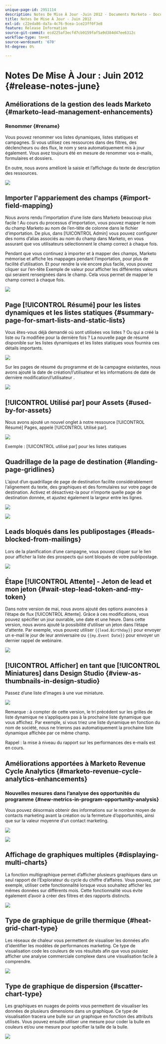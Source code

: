 ```yaml
---
unique-page-id: 2951114
description: Notes De Mise À Jour -Juin 2012 - Documents Marketo - Documentation Du Produit
title: Notes De Mise À Jour - Juin 2012
exl-id: c22eda86-da7a-4c76-9cea-1ce23ff0f3e8
feature: Release Information
source-git-commit: ecd225af3ecfd7cb9159faf5a9d384d47ee6312c
workflow-type: tm+mt
source-wordcount: '670'
ht-degree: 0%

---
```


# Notes De Mise À Jour : Juin 2012 {#release-notes-june}

## Améliorations de la gestion des leads Marketo {#marketo-lead-management-enhancements}

### Renommer {#rename}

Vous pouvez renommer vos listes dynamiques, listes statiques et campagnes. Si vous utilisez ces ressources dans des filtres, des déclencheurs ou des flux, le nom y sera automatiquement mis à jour également. Vous avez toujours été en mesure de renommer vos e-mails, formulaires et dossiers.

En outre, nous avons amélioré la saisie et l’affichage du texte de description des ressources.

![](assets/image2014-9-23-10-3a23-3a10.png)

## Importer l&#39;appariement des champs {#import-field-mapping}

Nous avons rendu l’importation d’une liste dans Marketo beaucoup plus facile ! Au cours du processus d’importation, vous pouvez mapper le nom du champ Marketo au nom de l’en-tête de colonne dans le fichier d’importation. De plus, dans [!UICONTROL Admin] vous pouvez configurer des noms d’alias associés au nom du champ dans Marketo, en vous assurant que vos utilisateurs sélectionnent le champ correct à chaque fois.

Pendant que vous continuez à importer et à mapper des champs, Marketo mémorise et affiche les mappages pendant l’importation, pour plus de facilité d’utilisation. Et pour rendre la vie encore plus facile, vous pouvez cliquer sur l’en-tête Exemple de valeur pour afficher les différentes valeurs qui seraient renseignées dans le champ. Cela vous permet de mapper le champ correct à chaque fois.

![](assets/image2014-9-23-10-3a23-3a27.png)

## Page [!UICONTROL Résumé] pour les listes dynamiques et les listes statiques {#summary-page-for-smart-lists-and-static-lists}

Vous êtes-vous déjà demandé où sont utilisées vos listes ? Ou qui a créé la liste ou l’a modifiée pour la dernière fois ? La nouvelle page de résumé disponible sur les listes dynamiques et les listes statiques vous fournira ces détails importants.

![](assets/image2014-9-23-10-3a23-3a40.png)

Sur les pages de résumé du programme et de la campagne existantes, nous avons ajouté la date de création/l’utilisateur et les informations de date de dernière modification/l’utilisateur .

![](assets/image2014-9-23-10-3a23-3a54.png)

## [!UICONTROL Utilisé par] pour Assets {#used-by-for-assets}

Nous avons ajouté un nouvel onglet à notre ressource [!UICONTROL Résumé] Pages, appelé [!UICONTROL Utilisé par].

![](assets/image2014-9-23-10-3a24-3a5.png)

Exemple : [!UICONTROL utilisé par] pour les listes statiques

## Quadrillage de la page de destination {#landing-page-gridlines}

L’ajout d’un quadrillage de page de destination facilite considérablement l’alignement du texte, des graphiques et des formulaires sur votre page de destination. Activez et désactivez-la pour n’importe quelle page de destination donnée, et ajustez également la largeur entre les lignes.

![](assets/image2014-9-23-10-3a24-3a19.png)

![](assets/image2014-9-23-10-3a24-3a33.png)

## Leads bloqués dans les publipostages {#leads-blocked-from-mailings}

Lors de la planification d’une campagne, vous pouvez cliquer sur le lien pour afficher la liste des prospects qui sont bloqués de votre publipostage.

![](assets/image2014-9-23-10-3a24-3a51.png)

## Étape [!UICONTROL Attente] - Jeton de lead et mon jeton {#wait-step-lead-token-and-my-token}

Dans notre version de mai, nous avons ajouté des options avancées à l’étape de flux [!UICONTROL Attente]. Grâce à ces modifications, vous pouvez spécifier un jour ouvrable, une date et une heure. Dans cette version, nous avons ajouté la possibilité d’utiliser un jeton dans l’étape d’attente. Par exemple, vous pouvez utiliser `{{lead.Birthday}}` pour envoyer un e-mail le jour de leur anniversaire ou `{{my.Event Date}}` pour envoyer un dernier rappel de webinaire.

![](assets/image2014-9-23-10-3a25-3a57.png)

## [!UICONTROL Afficher] en tant que [!UICONTROL Miniatures] dans Design Studio {#view-as-thumbnails-in-design-studio}

Passez d’une liste d’images à une vue miniature.

![](assets/image2014-9-23-10-3a26-3a13.png)

Remarque : à compter de cette version, le tri précédent sur les grilles de liste dynamique ne s’appliquera pas à la prochaine liste dynamique que vous affichez. Par exemple, si vous triez une liste dynamique en fonction du nom de société, nous ne trierons pas automatiquement la prochaine liste dynamique affichée par ce même champ.

Rappel : la mise à niveau du rapport sur les performances des e-mails est en cours.

## Améliorations apportées à Marketo Revenue Cycle Analytics {#marketo-revenue-cycle-analytics-enhancements}

### Nouvelles mesures dans l’analyse des opportunités du programme  {#new-metrics-in-program-opportunity-analysis}

Vous pouvez désormais obtenir des informations sur le nombre moyen de contacts marketing avant la création ou la fermeture d’opportunités, ainsi que sur la valeur moyenne d’un contact marketing.

![](assets/image2014-9-23-10-3a26-3a30.png)

![](assets/image2014-9-23-10-3a26-3a41.png)

## Affichage de graphiques multiples {#displaying-multi-charts}

La fonction multigraphique permet d’afficher plusieurs graphiques dans un seul rapport de l’Explorateur du cycle du chiffre d’affaires. Vous pouvez, par exemple, utiliser cette fonctionnalité lorsque vous souhaitez afficher les mêmes données sur différents mois. Cette fonctionnalité vous évite également d’avoir à créer des filtres et des rapports distincts.

![](assets/image2014-9-23-10-3a27-3a41.png)

## Type de graphique de grille thermique  {#heat-grid-chart-type}

Les réseaux de chaleur vous permettent de visualiser les données afin d’identifier les modèles de performances marketing. Ce type de visualisation code les couleurs de vos résultats afin que vous puissiez afficher une analyse commerciale complexe dans une visualisation facile à comprendre.

![](assets/image2014-9-23-10-3a28-3a21.png)

## Type de graphique de dispersion  {#scatter-chart-type}

Les graphiques en nuages de points vous permettent de visualiser les données de plusieurs dimensions dans un graphique. Ce type de visualisation tracera une bulle sur un graphique en fonction des attributs utilisés. Vous pouvez ensuite utiliser une mesure pour coder la bulle en couleurs et/ou une mesure pour spécifier la taille de la bulle.

![](assets/image2014-9-23-10-3a29-3a7.png)
